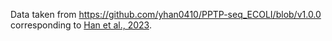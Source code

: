 Data taken from https://github.com/yhan0410/PPTP-seq_ECOLI/blob/v1.0.0
corresponding to [Han et al., 2023](https://www.nature.com/articles/s41467-023-41572-4).

